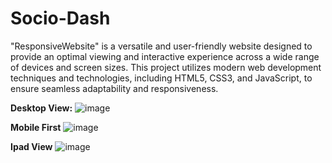# Socio-Dash
"ResponsiveWebsite" is a versatile and user-friendly website designed to provide an optimal viewing and interactive experience across a wide range of devices and screen sizes. This project utilizes modern web development techniques and technologies, including HTML5, CSS3, and JavaScript, to ensure seamless adaptability and responsiveness.

**Desktop View:**
![image](https://github.com/Dashcloud-ML/Socio-Dash/assets/78202547/93304da0-e1c5-4dfb-bec1-8f19f6fa41c2)

**Mobile First**
![image](https://github.com/Dashcloud-ML/Socio-Dash/assets/78202547/7dade986-c3b6-4ae6-9bc8-52d821acea76)

**Ipad View**
![image](https://github.com/Dashcloud-ML/Socio-Dash/assets/78202547/f6482a14-2414-4edc-9221-d1f2f6f0be35)


